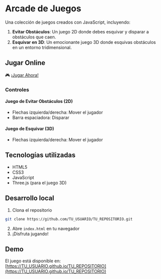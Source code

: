 # Arcade de Juegos

Una colección de juegos creados con JavaScript, incluyendo:

1. **Evitar Obstáculos**: Un juego 2D donde debes esquivar y disparar a obstáculos que caen.
2. **Esquivar en 3D**: Un emocionante juego 3D donde esquivas obstáculos en un entorno tridimensional.

## Jugar Online

🎮 [¡Jugar Ahora!](https://TU_USUARIO.github.io/TU_REPOSITORIO)

### Controles

#### Juego de Evitar Obstáculos (2D)
- Flechas izquierda/derecha: Mover el jugador
- Barra espaciadora: Disparar

#### Juego de Esquivar (3D)
- Flechas izquierda/derecha: Mover el jugador

## Tecnologías utilizadas

- HTML5
- CSS3
- JavaScript
- Three.js (para el juego 3D)

## Desarrollo local

1. Clona el repositorio
```bash
git clone https://github.com/TU_USUARIO/TU_REPOSITORIO.git
```
2. Abre `index.html` en tu navegador
3. ¡Disfruta jugando!

## Demo

El juego está disponible en: [https://TU_USUARIO.github.io/TU_REPOSITORIO](https://TU_USUARIO.github.io/TU_REPOSITORIO) 